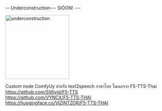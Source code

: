 -- Underconstruction--- SIÒON! --- <br>

<img src="https://github.com/user-attachments/assets/4f630f41-42ba-42fe-a224-7dd4e9bd1b5a" alt="underconstruction" width="200" /> <br>

Custom node ComfyUy สำหรับ text2speech ภาษาไทย โมเดลจาก F5-TTS-Thai   <br>
https://github.com/SWivid/F5-TTS <br>
https://github.com/VYNCX/F5-TTS-THAI <br>
https://huggingface.co/VIZINTZOR/F5-TTS-THAI <br>
